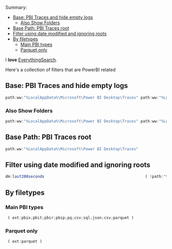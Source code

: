 Summary:

- [Base: PBI Traces and hide empty logs](#base-pbi-traces-and-hide-empty-logs)
  - [Also Show Folders](#also-show-folders)
- [Base Path: PBI Traces root](#base-path-pbi-traces-root)
- [Filter using date modified and ignoring roots](#filter-using-date-modified-and-ignoring-roots)
- [By filetypes](#by-filetypes)
  - [Main PBI types](#main-pbi-types)
  - [Parquet only](#parquet-only)

I **love** [EverythingSearch](https://www.voidtools.com/support/everything/). 

Here's a collection of filters that are PowerBI related

## Base: PBI Traces and hide empty logs

```js
path:ww:"%LocalAppData%\Microsoft\Power BI Desktop\Traces" path:ww:"%LocalAppData%\Microsoft\Power BI Desktop\Traces" ( file: size:>0 )
```
### Also Show Folders
```js
path:ww:"%LocalAppData%\Microsoft\Power BI Desktop\Traces" path:ww:"%LocalAppData%\Microsoft\Power BI Desktop\Traces" ( ( file: size:>0 ) | folder: )
```
## Base Path: PBI Traces root
```js
path:ww:"%LocalAppData%\Microsoft\Power BI Desktop\Traces"
```

## Filter using date modified and ignoring roots
```js
dm:last200seconds                                            ( !path:"%LocalAppData%\Packages\Spotify*" !path:"*windows*search*" !path:"c:\windows\prefetch" !path:ww:"c:\windows\system"    !path:ww:"%LocalAppData%" !path:ww:"%AppData%\Code" )              

```

## By filetypes

### Main PBI types
```js
 ( ext:pbix;pbit;pbir;pbip;pq;csv;sql;json;csv;parquet )
```

### Parquet only

```js
 ( ext:parquet )
```
